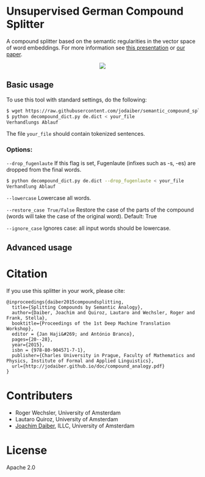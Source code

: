 # Unsupervised German Compound Splitter

A compound splitter based on the semantic regularities in the vector space of word embeddings.
For more information see [this presentation](http://jodaiber.github.io/doc/compound_analogy_slides.pdf) or [our paper](http://jodaiber.github.io/doc/compound_analogy.pdf).

<p align="center">  
    <a href="http://jodaiber.github.io/doc/compound_analogy_slides.pdf"><img align="center" src="http://jodaiber.de/compound_slides.gif" /></a>
</p>



## Basic usage

To use this tool with standard settings, do the following:

```bash
$ wget https://raw.githubusercontent.com/jodaiber/semantic_compound_splitting/master/decompound_dict.py https://raw.githubusercontent.com/jodaiber/semantic_compound_splitting/master/models/de.dict
$ python decompound_dict.py de.dict < your_file
Verhandlungs Ablauf
```

The file `your_file` should contain tokenized sentences.

### Options:

`--drop_fugenlaute` If this flag is set, Fugenlaute (infixes such as -s, -es) are dropped from the final words. 
```bash
$ python decompound_dict.py de.dict --drop_fugenlaute < your_file
Verhandlung Ablauf
```

`--lowercase` Lowercase all words.

`--restore_case True/False` Restore the case of the parts of the compound (words will take the case of the original word). Default: True

`--ignore_case` Ignores case: all input words should be lowercase.


## Advanced usage


# Citation

If you use this splitter in your work, please cite:

```
@inproceedings{daiber2015compoundsplitting,
  title={Splitting Compounds by Semantic Analogy},
  author={Daiber, Joachim and Quiroz, Lautaro and Wechsler, Roger and Frank, Stella},
  booktitle={Proceedings of the 1st Deep Machine Translation Workshop},
  editor = {Jan Haji&#269; and António Branco},
  pages={20--28},
  year={2015},
  isbn = {978-80-904571-7-1},
  publisher={Charles University in Prague, Faculty of Mathematics and Physics, Institute of Formal and Applied Linguistics},
  url={http://jodaiber.github.io/doc/compound_analogy.pdf}
}
```

# Contributers

- Roger Wechsler, University of Amsterdam
- Lautaro Quiroz, University of Amsterdam
- [Joachim Daiber](http://jodaiber.de), ILLC, University of Amsterdam


# License

Apache 2.0
